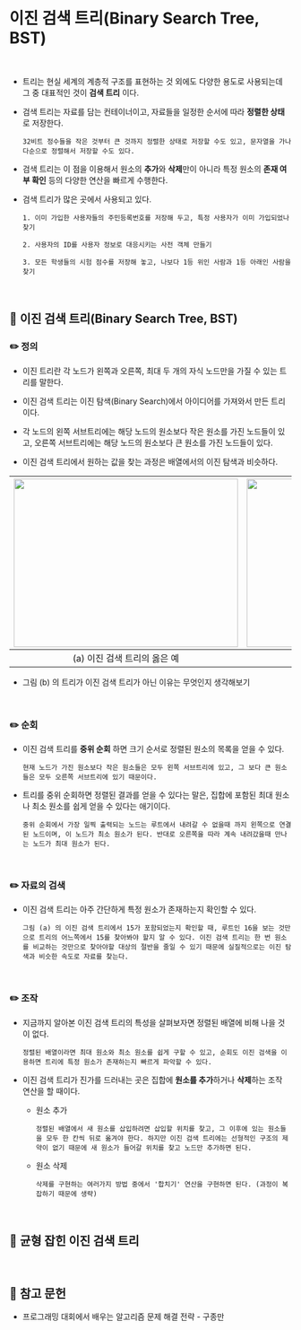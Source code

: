# 이진 검색 트리(Binary Search Tree, BST)

<br>

* 트리는 현실 세계의 계층적 구조를 표현하는 것 외에도 다양한 용도로 사용되는데 그 중 대표적인 것이 **검색 트리** 이다.

* 검색 트리는 자료를 담는 컨테이너이고, 자료들을 일정한 순서에 따라 **정렬한 상태**로 저장한다.

    `32비트 정수들을 작은 것부터 큰 것까지 정렬한 상태로 저장할 수도 있고, 문자열을 가나다순으로 정렬해서 저장할 수도 있다.`

* 검색 트리는 이 점을 이용해서 원소의 **추가**와 **삭제**만이 아니라 특정 원소의 **존재 여부 확인** 등의 다양한 연산을 빠르게 수행한다.

* 검색 트리가 많은 곳에서 사용되고 있다.

    `1. 이미 가입한 사용자들의 주민등록번호를 저장해 두고, 특정 사용자가 이미 가입되었나 찾기`

    `2. 사용자의 ID를 사용자 정보로 대응시키는 사전 객체 만들기`

    `3. 모든 학생들의 시험 점수를 저장해 놓고, 나보다 1등 위인 사람과 1등 아래인 사람을 찾기`

<br>

## :book: 이진 검색 트리(Binary Search Tree, BST)

### :pencil2: 정의

* 이진 트리란 각 노드가 왼쪽과 오른쪽, 최대 두 개의 자식 노드만을 가질 수 있는 트리를 말한다.

* 이진 검색 트리는 이진 탐색(Binary Search)에서 아이디어를 가져와서 만든 트리이다.

* 각 노드의 왼쪽 서브트리에는 해당 노드의 원소보다 작은 원소를 가진 노드들이 있고, 오른쪽 서브트리에는 해당 노드의 원소보다 큰 원소를 가진 노드들이 있다.

* 이진 검색 트리에서 원하는 값을 찾는 과정은 배열에서의 이진 탐색과 비슷하다.

| <img src="https://github.com/bestdevhyo1225/image_repository/blob/master/image-20190805122252217.png?raw=true" width="400" height="300"> | <img src="https://github.com/bestdevhyo1225/image_repository/blob/master/image-20190805122011604.png?raw=true" width="400" height="300"> |
| :-------------------: | :---------------------: |
| (a) 이진 검색 트리의 옳은 예 | (b) 이진 검색 트리의 잘못된 예 |

* 그림 (b) 의 트리가 이진 검색 트리가 아닌 이유는 무엇인지 생각해보기

<br>

### :pencil2: 순회

* 이진 검색 트리를 **중위 순회** 하면 크기 순서로 정렬된 원소의 목록을 얻을 수 있다.

    `현재 노드가 가진 원소보다 작은 원소들은 모두 왼쪽 서브트리에 있고, 그 보다 큰 원소들은 모두 오른쪽 서브트리에 있기 때문이다.`

* 트리를 중위 순회하면 정렬된 결과를 얻을 수 있다는 말은, 집합에 포함된 최대 원소나 최소 원소를 쉽게 얻을 수 있다는 애기이다.

    `중위 순회에서 가장 일찍 출력되는 노드는 루트에서 내려갈 수 없을때 까지 왼쪽으로 연결된 노드이며, 이 노드가 최소 원소가 된다. 반대로 오른쪽을 따라 계속 내려갔을때 만나는 노드가 최대 원소가 된다.`

<br>

### :pencil2: 자료의 검색

* 이진 검색 트리는 아주 간단하게 특정 원소가 존재하는지 확인할 수 있다.

    `그림 (a) 의 이진 검색 트리에서 15가 포함되었는지 확인할 때, 루트인 16을 보는 것만으로 트리의 어느쪽에서 15를 찾아봐야 할지 알 수 있다. 이진 검색 트리는 한 번 원소를 비교하는 것만으로 찾아야할 대상의 절반을 줄일 수 있기 때문에 실질적으로는 이진 탐색과 비슷한 속도로 자료를 찾는다.`

<br>

### :pencil2: 조작

* 지금까지 알아본 이진 검색 트리의 특성을 살펴보자면 정렬된 배열에 비해 나을 것이 없다.

    `정렬된 배열이라면 최대 원소와 최소 원소를 쉽게 구할 수 있고, 순회도 이진 검색을 이용하면 트리에 특정 원소가 존재하는지 빠르게 파악할 수 있다.`

* 이진 검색 트리가 진가를 드러내는 곳은 집합에 **원소를 추가**하거나 **삭제**하는 조작 연산을 할 때이다.

    * 원소 추가

        `정렬된 배열에서 새 원소를 삽입하려면 삽입할 위치를 찾고, 그 이후에 있는 원소들을 모두 한 칸씩 뒤로 옮겨야 한다. 하지만 이진 검색 트리에는 선형적인 구조의 제약이 없기 때문에 새 원소가 들어갈 위치를 찾고 노드만 추가하면 된다.`

    * 원소 삭제

        `삭제를 구현하는 여러가지 방법 중에서 '합치기' 연산을 구현하면 된다. (과정이 복잡하기 때문에 생략)`

<br>

## :book: 균형 잡힌 이진 검색 트리

<br>

## :bookmark: 참고 문헌

* 프로그래밍 대회에서 배우는 알고리즘 문제 해결 전략 - 구종만